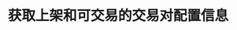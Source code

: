 ---
title: 获取上架和可交易的交易对配置信息
position_number: 4
type: get
description: /v1/future-u/market/v3/public/symbol/list
parameters:
content_markdown: 注：**此方法不需要签名**
left_code_blocks:
    -
        code_block: "public void getKLine() {\r\n\tString text = HttpUtil.get(URL + \"/data/api/v1/future-u/market/getKLine?market=btc_usdt&type=1min&since=0\");\r\n\tSystem.out.println(text);\r\n}"
        title: Java
        language: java
right_code_blocks:
    - code_block: |-
        {
         "msgInfo": {
            "code": "",
            "msg": ""
          },
          "msg": "",
          "data": [
              {
               "baseCoin": "",      //标的资产
               "baseCoinDisplayPrecision": 0,  //标的币种显示精度
               "cnDesc": "",  //合约中文描述
               "cnName": "",  //合约中文名称
               "cnRemark": "",  //合约备注(中文)
               "contractSize": 0,  //合约乘数（面值）
               "contractType": "",  //合约类型，永续，交割
               "deliveryCompletion": false, //交割是否完成
               "deliveryDate": 0,  //交割时间
               "deliveryPrice": 0,  //交割价格
               "depthPrecisionMerge": 0,  //盘口精度合并
               "enDesc": "",      //合约英文描述
               "enName": "",      //合约英文名称
               "enRemark": "",    //合约备注(英文)
               "initLeverage": 0,  //初始杠杆倍数
               "initPositionType": "",  //初始仓位类型
               "isDisplay": false,      //是否展示
               "isOpenApi": false,      //是否支持OpenApi|
               "labels": [],            //标签
               "liquidationFee": 0,     //强平手续费
               "makerFee": 0,           //maker手续费
               "marketTakeBound": 0,    //市价单最多价格偏离
               "maxEntrusts": 0,        //最多open条件单
               "maxNotional": 0,        //最大名义价值
               "maxOpenOrders": 0,      //最多open订单
               "maxPrice": 0,           //预测合约价格上限(原型指数价格上限)
               "minNotional": 0,        //最小名义价值
               "minPrice": 0,           //预测合约价格下限(原型指数价格下限)
               "minQty": 0,             //最小数量
               "minStepPrice": 0,       //最小价格变动单位
               "multiplierDown": 0,     //限价卖单下限百分比
               "multiplierUp": 0,       //限价买单价格上限百分比
               "onboardDate": 0,        //上线时间
               "pair": "",              //标的交易对
               "plates": [],
               "predictEventParam": "",   //事件关联参数
               "predictEventSort": "",    //事件关联排序:WIN 胜, FLAT 平, NEGATIVE 负
               "predictEventType": "",    //预测事件类型:PERPETUAL 永续事件，ONCE 单事件
               "pricePrecision": 0,       //价格精度
               "productType": "",         //合约类型，perpetual, futures，不区分交割间隔
               "quantityPrecision": 0,     //数量精度(废弃)
               "quoteCoin": "",            //报价资产
               "quoteCoinDisplayPrecision": 0,  //报价币种显示精度
               "quoteCoinPrecision": 0,         //报价币种精度
               "baseCoinPrecision": 0,          //标的币种精度
               "state": 0,                    //状态
               "supportEntrustType": "",      //支持计划委托类型
               "supportOrderType": "",        //支持订单类型
               "supportPositionType": "",     //支持仓位类型
               "supportTimeInForce": "",      //支持有效方式
               "symbol": "",                  //交易对
               "symbolGroupId": 0,
               "takerFee": 0,                  //手续费
               "tradeSwitch": false,           //交易对开关
               "underlyingType": ""            //标的类型，币本位，u本位
             } 

          ],
          "code": 200
        }
      title: Response
      language: json
---